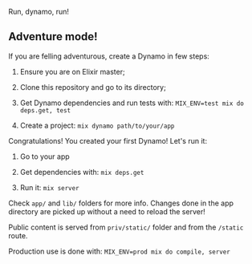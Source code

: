 Run, dynamo, run!

## Adventure mode!

If you are felling adventurous, create a Dynamo in few steps:

1) Ensure you are on Elixir master;

2) Clone this repository and go to its directory;

3) Get Dynamo dependencies and run tests with: `MIX_ENV=test mix do deps.get, test`

4) Create a project: `mix dynamo path/to/your/app`

Congratulations! You created your first Dynamo! Let's run it:

1) Go to your app

2) Get dependencies with: `mix deps.get`

3) Run it: `mix server`

Check `app/` and `lib/` folders for more info. Changes done in the app directory are picked up without a need to reload the server!

Public content is served from `priv/static/` folder and from the `/static` route.

Production use is done with: `MIX_ENV=prod mix do compile, server`